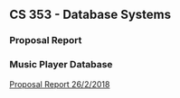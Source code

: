 ## CS 353 - Database Systems


### Proposal Report


### Music Player Database




[Proposal Report 26/2/2018](https://docs.google.com/document/d/1ZE3bqUz_CCrgwlQTAkcx_n0BSDsON_cuQ0YHEQo4Rps/edit?usp=sharing) 



